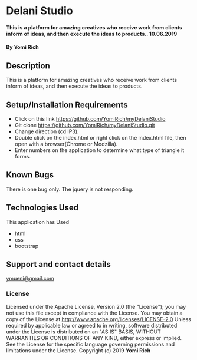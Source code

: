 # Delani Studio
#### This is a platform for amazing creatives who receive work from clients inform of ideas, and then execute the ideas to products.. 10.06.2019

#### By **Yomi Rich**

## Description
This is a platform for amazing creatives who receive work from clients inform of ideas, and then execute the ideas to products.
## Setup/Installation Requirements
* Click on this link https://github.com/YomiRich/myDelaniStudio
* Git clone https://github.com/YomiRich/myDelaniStudio.git
* Change direction (cd IP3).
* Double click on the index.html or right click on the index.html file, then open with a browser(Chrome or Modzilla).
* Enter numbers on the application to determine what type of triangle it forms.

## Known Bugs
There is one bug only. The jquery is not responding.

## Technologies Used
This application has Used
* html
* css
* bootstrap

## Support and contact details
ymueni@gmail.com

### License
Licensed under the Apache License, Version 2.0 (the "License");
you may not use this file except in compliance with the License.
You may obtain a copy of the License at
 http://www.apache.org/licenses/LICENSE-2.0
Unless required by applicable law or agreed to in writing, software
distributed under the License is distributed on an "AS IS" BASIS,
WITHOUT WARRANTIES OR CONDITIONS OF ANY KIND, either express or implied.
See the License for the specific language governing permissions and
limitations under the License.
Copyright (c) 2019 **Yomi Rich**
